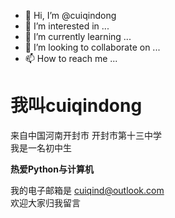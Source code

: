 - 👋 Hi, I’m @cuiqindong
- 👀 I’m interested in ...
- 🌱 I’m currently learning ...
- 💞️ I’m looking to collaborate on ...
- 📫 How to reach me ...

<!---
cuiqindong/cuiqindong is a ✨ special ✨ repository because its `README.md` (this file) appears on your GitHub profile.
You can click the Preview link to take a look at your changes.
--->

# 我叫cuiqindong  
来自中国河南开封市 开封市第十三中学  
我是一名初中生  

**热爱Python与计算机**  

我的电子邮箱是 cuiqind@outlook.com  
欢迎大家归我留言  

